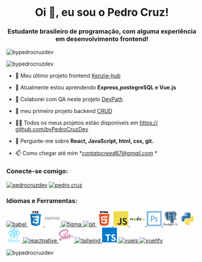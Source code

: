 <h1 align="center">Oi 👋, eu sou o Pedro Cruz!</h1>
<h3 align="center">Estudante brasileiro de programação, com alguma experiência em desenvolvimento frontend!</h3>

<p align="left "> <img src="https://komarev.com/ghpvc/?username=bypedrocruzdev&label=Profile%20views&color=0e75b6&style=flat" alt="bypedrocruzdev" /> </p>

<p align="left"> <img src="https://github-profile-trophy.vercel.app/?username=bypedrocruzdev" alt=" bypedrocruzdev" /> </p>


- 🔭 Meu último projeto frontend [Kenzie-hub](https://kenzie-hub-bypedrocruzdev.vercel.app/)

- 🌱 Atualmente estou aprendendo **Express,postegreSQL e Vue.js**

- 👯 Colaborei com QA neste projeto [DevPath](https://devpath-1lcwfy2ij-eriknegreiros.vercel.app/)

- 💪 meu primeiro projeto backend [CRUD](https://github.com/Kenzie-Academy-Brasil-Developers/m4-entrega-sprint01-pedrocruz)

- 👨‍💻 Todos os meus projetos estão disponíveis em [https:// github.com/byPedroCruzDev](https://github.com/byPedroCruzDev)

- 💬 Pergunte-me sobre **React, JavaScript, html, css, git.**

- 📫 Como chegar até mim **contatocreed67@gmail.com* *

<h3 align="left">Conecte-se comigo:</h3>
<p align="left">
<a href="https://codepen.io/pedrocruzdev" target="blank"><img align= "center" src="https://raw.githubusercontent.com/rahuldkjain/github-profile-readme-generator/master/src/images/icons/Social/codepen.svg" alt="pedrocruzdev" height="30" largura="40" /></a>
<a href="https://linkedin.com/in/pedro cruz" target="blank"><img align="center" src="https://raw.githubusercontent.com/rahuldkjain/github-profile- readme-generator/master/src/images/icons/Social/linked-in-alt.svg" alt="pedro cruz" height="30" width="40" /></a>
</p>

<h3 align="left">Idiomas e Ferramentas:</h3>
<p align="left"> <a href="https://babeljs.io/" target="_blank" rel="noreferrer"> <img src="https://www.vectorlogo.zone/logos/ babeljs/babeljs-icon.svg" alt="babel" width="40" height="40"/> </a> <a href="https://www.w3schools.com/css/" target=" _blank" rel="noreferrer"> <img src="https://raw.githubusercontent.com/devicons/devicon/master/icons/css3/css3-original-wordmark.svg" alt="css3" width="40 " height="40"/> </a> <a href="https://expressjs.com" target="_blank" rel="noreferrer"> <img src="https://raw.githubusercontent.com/devicons/devicon/master/icons/express/express-original-wordmark.svg" alt="express" width="40" height="40"/> </a> <a href="https:// www.figma.com/" target="_blank" rel="noreferrer"> <img src="https://www.vectorlogo.zone/logos/figma/figma-icon.svg" alt="figma" width= "40" height="40"/> </a> <a href="https://git-scm.com/" target="_blank" rel="noreferrer"> <img src="https:// www.vectorlogo.zone/logos/git-scm/git-scm-icon.svg" alt="git" width="40" height="40"/> </a> <a href="https:// www.w3.org/html/" target="_blank"rel="noreferrer"> <img src="https://raw.githubusercontent.com/devicons/devicon/master/icons/html5/html5-original-wordmark.svg" alt="html5" width="40" height ="40"/> </a> <a href="https://developer.mozilla.org/en-US/docs/Web/JavaScript" target="_blank" rel="noreferrer"> <img src= "https://raw.githubusercontent.com/devicons/devicon/master/icons/javascript/javascript-original.svg" alt="javascript" width="40" height="40"/> </a> <a href="https://nodejs.org" target="_blank" rel="noreferrer"> <img src="https://raw.githubusercontent.com/devicons/devicon/master/icons/nodejs/nodejs-original-wordmark.svg" alt="nodejs" width="40" height="40"/> </a> <a href="https:// www.photoshop.com/en" target="_blank" rel="noreferrer"> <img src="https://raw.githubusercontent.com/devicons/devicon/master/icons/photoshop/photoshop-line.svg" alt="photoshop" width="40" height="40"/> </a> <a href="https://www.postgresql.org" target="_blank" rel="noreferrer"> <img src ="https://raw.githubusercontent.com/devicons/devicon/master/icons/postgresql/postgresql-original-wordmark.svg" alt="postgresql" width="40" height="40"/></a> <a href="https://www.python.org" target="_blank" rel="noreferrer"> <img src="https://raw.githubusercontent.com/devicons/devicon/master /icons/python/python-original.svg" alt="python" width="40" height="40"/> </a> <a href="https://reactjs.org/" target="_blank " rel="noreferrer"> <img src="https://raw.githubusercontent.com/devicons/devicon/master/icons/react/react-original-wordmark.svg" alt="react" width="40" height="40"/> </a> <a href="https://reactnative.dev/" target="_blank" rel="noreferrer"> <img src="https://reactnative.dev/img/header_logo.svg" alt="reactnative" width="40" height="40"/> </a> <a href="https://sass-lang.com" target= "_blank" rel="noreferrer"> <img src="https://raw.githubusercontent.com/devicons/devicon/master/icons/sass/sass-original.svg" alt="sass" width="40" height="40"/> </a> <a href="https://tailwindcss.com/" target="_blank" rel="noreferrer"> <img src="https://www.vectorlogo.zone /logos/tailwindcss/tailwindcss-icon.svg" alt="tailwind" width="40" height="40"/> </a> <a href="https://www.typescriptlang.org/"target="_blank" rel="noreferrer"> <img src="https://raw.githubusercontent.com/devicons/devicon/master/icons/typescript/typescript-original.svg" alt="typescript" width=" 40" height="40"/> </a> <a href="https://vuejs.org/" target="_blank" rel="noreferrer"> <img src="https://raw.githubusercontent .com/devicons/devicon/master/icons/vuejs/vuejs-original-wordmark.svg" alt="vuejs" width="40" height="40"/> </a> <a href="https:/ /vuetifyjs.com/en/" target="_blank" rel="noreferrer"> <img src="https://bestofjs.org/logos/vuetify.svg" alt="vuetify" width="40" altura="40"/> </a> </p>

<p><img align="center" src="https://github-readme-stats.vercel.app/api/top-langs?username=bypedrocruzdev&show_icons=true&locale=en&layout=compact" alt="bypedrocruzdev" /> </p>
